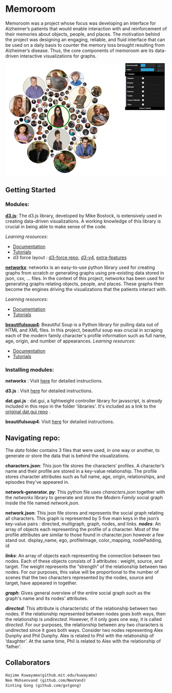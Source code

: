 

# Memoroom
Memoroom was a project whose focus was developing an interface for Alzheimer’s patients that would enable interaction with and reinforcement of their memories about objects, people, and places. The motivation behind the project was designing an engaging, reliable, and fluid interface that can be used on a daily basis to counter the memory loss brought resulting from Alzheimer’s disease. Thus, the core components of memoroom are its data-driven interactive visualizations for graphs.

<p align="center">
	<img src="/assets/memoroom.jpg" alt="memoroom interface"/>
</p>

## Getting Started

### Modules:

<u>**d3.js**</u>:
The d3.js library, developed by Mike Bostock, is extensively used in creating data-driven visualizations.
A working knowledge of this library is crucial in being able to make sense of the code.

*Learning resources*:
- [Documentation](https://github.com/d3/d3/wiki)
- [Tutorials](https://github.com/d3/d3/wiki/Tutorials)
- d3 force layout :  [d3-force repo](https://github.com/d3/d3-force), [d3-v4](https://github.com/d3/d3/wiki/Tutorials#d3-v4), [extra-features](http://www.coppelia.io/2014/07/an-a-to-z-of-extra-features-for-the-d3-force-layout/)

<u>**networkx**</u>:
networkx is an easy-to-use python library used for creating graphs from scratch or generating graphs using pre-existing data stored in json, csv, ... files. In the context of this project, networkx has been used for generating graphs relating objects, people, and places. These graphs then become the engines driving the visualizations that the patients interact with.

*Learning resources*:
- [Documentation](https://networkx.github.io/documentation/stable/reference/index.html)
- [Tutorials](https://networkx.github.io/documentation/stable/tutorial.html)

<u>**beautifulsoup4**</u>: 
Beautiful Soup is a Python library for pulling data out of HTML and XML files. In this project, beautiful soup was crucial in scraping each of the modern family character's profile information such as full name, age, origin, and number of appearances.
*Learning resources*:
- [Documentation](https://www.crummy.com/software/BeautifulSoup/bs4/doc/)
- [Tutorials](https://www.crummy.com/software/BeautifulSoup/bs4/doc/#quick-start)




### Installing modules:  
__networkx__ : Visit <a href="https://networkx.github.io/documentation/stable/install.html">here</a> for detailed instructions.

__d3.js__ : Visit <a href="https://github.com/d3/d3/wiki#installing">here</a> for detailed instructions.

__dat.gui.js__ : dat.gui, a lightweight controller library for javascript, is already included in this repo in the folder 'libraries'. It's included as a link to the <a href="https://github.com/dataarts/dat.gui"> original dat.gui repo</a> .

__beautifulsoup4__: Visit [here](https://www.crummy.com/software/BeautifulSoup/bs4/doc/#installing-beautiful-soup) for detailed instructions.

## Navigating repo:
The _data_ folder contains 3 files that were used, in one way or another, to generate or store the data that is behind the visualizations.

__characters.json__: This json file stores the characters’ profiles. A character’s name and their profile are stored in a key-value relationship. The profile stores character attributes such as full name, age, origin, relationships, and episodes they’ve appeared in.

__network-generator. py__: This python file uses _characters.json_ together with the _networkx_ library to generate and store the _Modern Family_ social graph inside the file named _network.json._
 
 __network.json__: This json file stores and represents the social graph relating all characters. This graph is represented by 5 five main keys in the json’s key-value pairs : directed, multigraph, graph, nodes, and links. 
***nodes***: An array of objects each representing the profile of a character. Most of the profile attributes are similar to those found in character.json however a few stand out. display_name, ego, profileImage, color_mapping, nodePadding, id

***links***: An array of objects each representing the connection between two nodes. Each of these objects consists of 3 attributes : weight, source, and target. The weight represents the “strength” of the relationship between two nodes. For our purposes, this value will be proportional to the number of scenes that the two characters represented by the nodes, source and target, have appeared in together.

***graph***: Gives general overview of the entire social graph such as the graph's name and its nodes' attributes.

***directed***: This attribute is characteristic of the relationship between two nodes. If the relationship represented between nodes goes both ways, then the relationship is *undirected*. However, if it only goes one way, it is called *directed*. For our purposes, the relationship between any two characters is undirected since it goes both ways. Consider two nodes representing Alex Dunphy and Phil Dunphy. Alex is related to Phil with the relationship of ‘daughter’. At the same time, Phil is related to Alex with the relationship of ‘father’. 

## Collaborators
	Hajime Kuwayama(github.mit.edu/kuwayama)
	Neo Mohsenvand (github.com/NeoVand)
	Xinting Gong (github.com/gxtgong)

